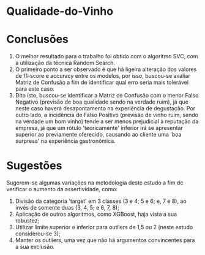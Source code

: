 # Qualidade-do-Vinho

# Conclusões
1. O melhor resultado para o trabalho foi obtido com o algoritmo SVC, com a utilização da técnica Random Search.
2. O primeiro ponto a ser observado é que há ligeira alteração dos valores de f1-score e accuracy entre os modelos, por isso, buscou-se avaliar Matriz de Confusão a fim de identificar qual erro seria mais tolerável para este caso.
3. Dito isto, buscou-se identificar a Matriz de Confusão com o menor Falso Negativo (previsão de boa qualidade sendo na verdade ruim), já que neste caso haverá desapontamento na experiência de degustação. Por outro lado, a incidência de Falso Positivo (previsão de vinho ruim, sendo na verdade um bom vinho) tende a ser menos prejudicial à reputação da empresa, já que um rótulo 'teoricamente' inferior irá se apresentar superior ao previamente oferecido, causando ao cliente uma 'boa surpresa' na experiência gastronômica.

# Sugestões

Sugerem-se algumas variações na metodologia deste estudo a fim de verificar o aumento da assertividade, como:

1. Divisão da categoria 'target' em 3 classes (3 e 4; 5 e 6; e, 7 e 8), ao invés de somente duas (3, 4, 5; e 6, 7, 8);
2. Aplicação de outros algoritmos, como XGBoost, haja vista a sua robustez;
3. Utilizar limite superior e inferior para outliers de 1,5 ou 2 (neste estudo considerou-se 3);
4. Manter os outliers, uma vez que não há argumentos convincentes para a sua exclusão.
